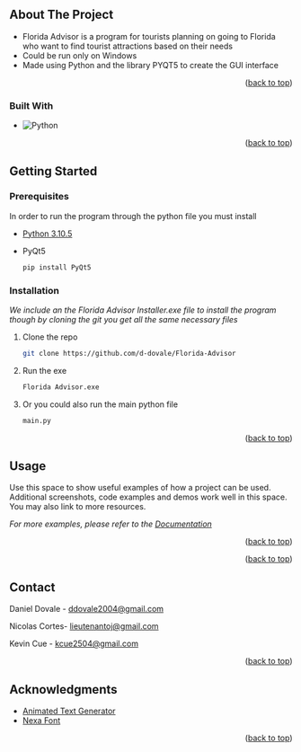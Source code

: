 <!-- ABOUT THE PROJECT -->
## About The Project

* Florida Advisor is a program for tourists planning on going to Florida who want to find tourist attractions based on their needs
* Could be run only on Windows
* Made using Python and the library PYQT5 to create the GUI interface

<p align="right">(<a href="#readme-top">back to top</a>)</p>

### Built With

* ![Python]

<p align="right">(<a href="#readme-top">back to top</a>)</p>

<!-- GETTING STARTED -->
## Getting Started

### Prerequisites

In order to run the program through the python file you must install
* [Python 3.10.5](https://www.python.org/downloads/release/python-3105/)

* PyQt5
  ```cmd
  pip install PyQt5
  ```

### Installation

_We include an the Florida Advisor Installer.exe file to install the program though by cloning the git you get all the same necessary files_

1. Clone the repo
   ```sh
   git clone https://github.com/d-dovale/Florida-Advisor
   ```
3. Run the exe
   ```sh
   Florida Advisor.exe
   ```
4. Or you could also run the main python file
   ```Python
   main.py
   ```

<p align="right">(<a href="#readme-top">back to top</a>)</p>



<!-- USAGE EXAMPLES -->
## Usage

Use this space to show useful examples of how a project can be used. Additional screenshots, code examples and demos work well in this space. You may also link to more resources.

_For more examples, please refer to the [Documentation](https://example.com)_

<p align="right">(<a href="#readme-top">back to top</a>)</p>

<p align="right">(<a href="#readme-top">back to top</a>)</p>

<!-- CONTACT -->
## Contact

Daniel Dovale - ddovale2004@gmail.com

Nicolas Cortes- lieutenantoj@gmail.com

Kevin Cue - kcue2504@gmail.com

<p align="right">(<a href="#readme-top">back to top</a>)</p>



<!-- ACKNOWLEDGMENTS -->
## Acknowledgments

* [Animated Text Generator](https://textanim.com/)
* [Nexa Font](https://www.fontfabric.com/fonts/nexa/)


<p align="right">(<a href="#readme-top">back to top</a>)</p>



<!-- MARKDOWN LINKS & IMAGES -->
<!-- https://www.markdownguide.org/basic-syntax/#reference-style-links -->
[contributors-shield]: https://img.shields.io/github/contributors/othneildrew/Best-README-Template.svg?style=for-the-badge
[contributors-url]: https://github.com/othneildrew/Best-README-Template/graphs/contributors
[forks-shield]: https://img.shields.io/github/forks/othneildrew/Best-README-Template.svg?style=for-the-badge
[forks-url]: https://github.com/othneildrew/Best-README-Template/network/members
[stars-shield]: https://img.shields.io/github/stars/othneildrew/Best-README-Template.svg?style=for-the-badge
[stars-url]: https://github.com/othneildrew/Best-README-Template/stargazers
[issues-shield]: https://img.shields.io/github/issues/othneildrew/Best-README-Template.svg?style=for-the-badge
[issues-url]: https://github.com/othneildrew/Best-README-Template/issues
[license-shield]: https://img.shields.io/github/license/othneildrew/Best-README-Template.svg?style=for-the-badge
[license-url]: https://github.com/othneildrew/Best-README-Template/blob/master/LICENSE.txt
[linkedin-shield]: https://img.shields.io/badge/-LinkedIn-black.svg?style=for-the-badge&logo=linkedin&colorB=555
[linkedin-url]: https://linkedin.com/in/othneildrew
[product-screenshot]: images/screenshot.png
[Next.js]: https://img.shields.io/badge/next.js-000000?style=for-the-badge&logo=nextdotjs&logoColor=white
[Next-url]: https://nextjs.org/
[React.js]: https://img.shields.io/badge/React-20232A?style=for-the-badge&logo=react&logoColor=61DAFB
[Python]: https://img.shields.io/badge/Python-3776AB?style=for-the-badge&logo=python&logoColor=white
[React-url]: https://reactjs.org/
[Vue.js]: https://img.shields.io/badge/Vue.js-35495E?style=for-the-badge&logo=vuedotjs&logoColor=4FC08D
[Vue-url]: https://vuejs.org/
[Angular.io]: https://img.shields.io/badge/Angular-DD0031?style=for-the-badge&logo=angular&logoColor=white
[Angular-url]: https://angular.io/
[Svelte.dev]: https://img.shields.io/badge/Svelte-4A4A55?style=for-the-badge&logo=svelte&logoColor=FF3E00
[Svelte-url]: https://svelte.dev/
[Laravel.com]: https://img.shields.io/badge/Laravel-FF2D20?style=for-the-badge&logo=laravel&logoColor=white
[Laravel-url]: https://laravel.com
[Bootstrap.com]: https://img.shields.io/badge/Bootstrap-563D7C?style=for-the-badge&logo=bootstrap&logoColor=white
[Bootstrap-url]: https://getbootstrap.com
[JQuery.com]: https://img.shields.io/badge/jQuery-0769AD?style=for-the-badge&logo=jquery&logoColor=white
[JQuery-url]: https://jquery.com 
